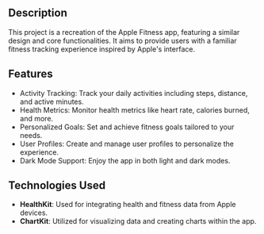 ## Description

This project is a recreation of the Apple Fitness app, featuring a similar design and core functionalities. It aims to provide users with a familiar fitness tracking experience inspired by Apple's interface.

## Features
* Activity Tracking: Track your daily activities including steps, distance, and active minutes.
* Health Metrics: Monitor health metrics like heart rate, calories burned, and more.
* Personalized Goals: Set and achieve fitness goals tailored to your needs.
* User Profiles: Create and manage user profiles to personalize the experience.
* Dark Mode Support: Enjoy the app in both light and dark modes.

## Technologies Used

- **HealthKit**: Used for integrating health and fitness data from Apple devices.
- **ChartKit**: Utilized for visualizing data and creating charts within the app.
